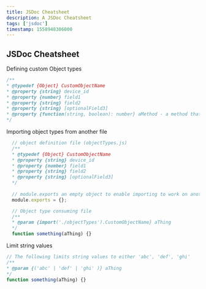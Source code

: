 ```yaml
---
title: JSDoc Cheatsheet
description: A JSDoc Cheatsheet
tags: ['jsdoc']
timestamp: 1558948306000
---
```


## JSDoc Cheatsheet

Defining custom Object types

```js
/**
* @typedef {Object} CustomObjectName
* @property {string} device_id
* @property {number} field1
* @property {string} field2
* @property {string} [optionalField3]
* @property {function(string, boolean): number} aMethod - a method that takes string and boolean as parameters and returns a number
*/
```

Importing object types from another file

```js
  // object definition file (objectTypes.js)
  /**
  * @typedef {Object} CustomObjectName
  * @property {string} device_id
  * @property {number} field1
  * @property {string} field2
  * @property {string} [optionalField3]
  */
  
  // module.exports an empty object to enable importing to work on another file.
  module.exports = {};

  // Object type consuming file
  /**
  * @param {import('./objectTypes').CustomObjectName} aThing
  */
  function something(aThing) {}
```

Limit string values

```js
// The following limits string values to either 'abc', 'def', 'ghi'
/**
* @param {('abc' | 'def' | 'ghi' )} aThing
*/
function something(aThing) {}
```

<PostDate />
<PageTags />
